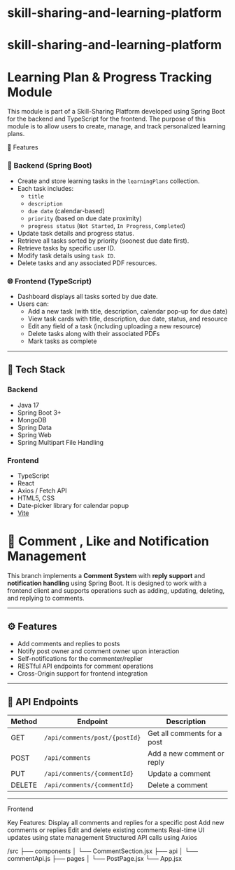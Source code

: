 # skill-sharing-and-learning-platform

# skill-sharing-and-learning-platform
# Learning Plan & Progress Tracking Module

This module is part of a Skill-Sharing Platform developed using Spring Boot for the backend and TypeScript for the frontend. The purpose of this module is to allow users to create, manage, and track personalized learning plans.

📌 Features

### 🔧 Backend (Spring Boot)
- Create and store learning tasks in the `learningPlans` collection.
- Each task includes:
  - `title`
  - `description`
  - `due date` (calendar-based)
  - `priority` (based on due date proximity)
  - `progress status` (`Not Started`, `In Progress`, `Completed`)
- Update task details and progress status.
- Retrieve all tasks sorted by priority (soonest due date first).
- Retrieve tasks by specific user ID.
- Modify task details using `task ID`.
- Delete tasks and any associated PDF resources.

### 🌐 Frontend (TypeScript)
- Dashboard displays all tasks sorted by due date.
- Users can:
  - Add a new task (with title, description, calendar pop-up for due date)
  - View task cards with title, description, due date, status, and resource
  - Edit any field of a task (including uploading a new resource)
  - Delete tasks along with their associated PDFs
  - Mark tasks as complete

---

## 🧰 Tech Stack

### Backend
- Java 17
- Spring Boot 3+
- MongoDB 
- Spring Data
- Spring Web
- Spring Multipart File Handling

### Frontend
- TypeScript
- React 
- Axios / Fetch API
- HTML5, CSS
- Date-picker library for calendar popup
- [Vite](https://vitejs.dev/) 


# 📝 Comment , Like and Notification Management

This branch implements a **Comment System** with **reply support** and **notification handling** using Spring Boot. It is designed to work with a frontend client and supports operations such as adding, updating, deleting, and replying to comments.

---

## ⚙️ Features

- Add comments and replies to posts
- Notify post owner and comment owner upon interaction
- Self-notifications for the commenter/replier
- RESTful API endpoints for comment operations
- Cross-Origin support for frontend integration

---

## 📡 API Endpoints

| Method | Endpoint                        | Description                   |
|--------|----------------------------------|-------------------------------|
| GET    | `/api/comments/post/{postId}`    | Get all comments for a post  |
| POST   | `/api/comments`                  | Add a new comment or reply   |
| PUT    | `/api/comments/{commentId}`      | Update a comment             |
| DELETE | `/api/comments/{commentId}`      | Delete a comment             |

---

Frontend

Key Features:
Display all comments and replies for a specific post
Add new comments or replies
Edit and delete existing comments
Real-time UI updates using state management
Structured API calls using Axios

/src
 ├── components
 │    └── CommentSection.jsx
 ├── api
 │    └── commentApi.js
 ├── pages
 │    └── PostPage.jsx
 └── App.jsx




